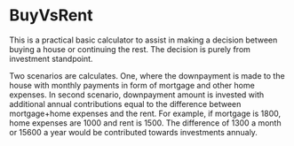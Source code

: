 # BuyVsRent

This is a practical basic calculator to assist in making a decision between buying a house or continuing the rest. The decision is purely from investment 
standpoint. 

Two scenarios are calculates. One, where the downpayment is made to the house with monthly payments in form of mortgage and other home expenses. In second scenario, downpayment amount is invested with additional annual contributions equal to the difference between mortgage+home expenses and the rent. For example, if mortgage is 1800, home expenses are 1000 and rent is 1500. The difference of 1300 a month or 15600 a year would be contributed towards investments annualy.

